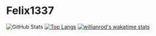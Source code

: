 # Felix1337

![GitHub Stats](https://github-readme-stats.vercel.app/api?username=FelixH2012&theme=radical)
[![Top Langs](https://github-readme-stats.vercel.app/api/top-langs/?username=FelixH2012&exclude_repo=github-readme-stats,FelixH2012.github.io)](https://github.com/FelixH2012/github-readme-stats)
[![willianrod's wakatime stats](https://github-readme-stats.vercel.app/api/wakatime?username=FelixH2012)](https://github.com/FelixH2012/github-readme-stats)
